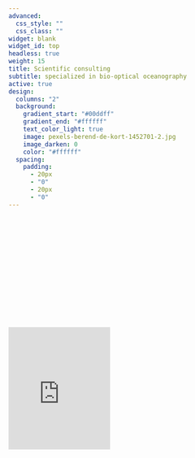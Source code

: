 ```yaml
---
advanced:
  css_style: ""
  css_class: ""
widget: blank
widget_id: top
headless: true
weight: 15
title: Scientific consulting
subtitle: specialized in bio-optical oceanography
active: true
design:
  columns: "2"
  background:
    gradient_start: "#00ddff"
    gradient_end: "#ffffff"
    text_color_light: true
    image: pexels-berend-de-kort-1452701-2.jpg
    image_darken: 0
    color: "#ffffff"
  spacing:
    padding:
      - 20px
      - "0"
      - 20px
      - "0"
---
```

# **<br>**

# **<br><br><br>**







<iframe src="https://giphy.com/embed/bkNsvVGEC66ajL4RBQ" width="200" height="241" frameBorder="0" class="giphy-embed" allowFullScreen></iframe><p>